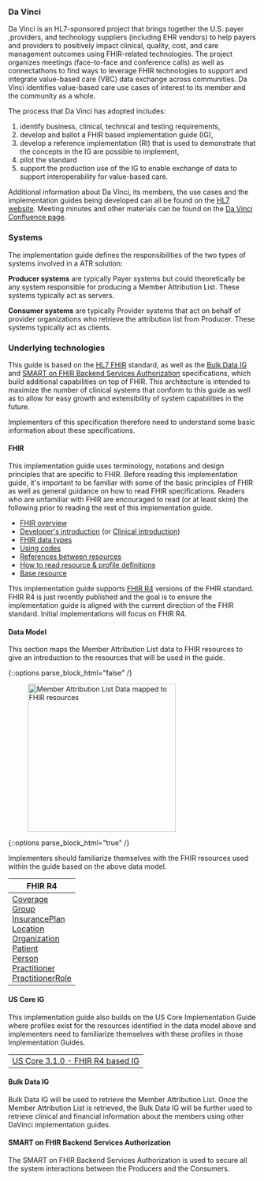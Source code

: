### Da Vinci
Da Vinci is an HL7-sponsored project that brings together the U.S. payer ,providers, and technology suppliers (including EHR vendors)  to help payers and providers to positively impact clinical, quality, cost, and care management outcomes using FHIR-related technologies. The project organizes meetings (face-to-face and conference calls) as well as connectathons to find ways to leverage FHIR technologies to support and integrate value-based care (VBC) data exchange across communities. Da Vinci identifies value-based care use cases of interest to its member and the community as a whole.

The process that Da Vinci has adopted includes: 
1. identify business, clinical, technical and testing requirements, 
2. develop and ballot a FHIR based implementation guide (IG),
3. develop a reference implementation (RI) that is used to demonstrate that the concepts in the IG are possible to implement,
4. pilot the standard
5. support the production use of the IG to enable exchange of data to support interoperability for value-based care.

Additional information about Da Vinci, its members, the use cases and the implementation guides being developed can all be found on the [HL7 website](http://www.hl7.org/about/davinci). Meeting minutes and other materials can be found on the [Da Vinci Confluence page](https://confluence.hl7.org/display/DVP).

### Systems
The implementation guide defines the responsibilities of the two types of systems involved in a ATR solution:

**Producer systems** are typically Payer systems but could theoretically be any system responsible for producing a Member Attribution List. These systems typically act as servers. 

**Consumer systems** are typically Provider systems that act on behalf of provider organizations who retrieve the attribution list from Producer. These systems typically act as clients.

### Underlying technologies

This guide is based on the [HL7 FHIR]({{site.data.fhir.path}}index.html) standard, as well as the [Bulk Data IG](http://hl7.org/fhir/uv/bulkdata/index.html) and [SMART on FHIR Backend Services Authorization](http://hl7.org/fhir/uv/bulkdata/authorization/index.html) specifications, which build additional capabilities on top of FHIR.  This architecture is intended to maximize the number of clinical systems that conform to this guide as well as to allow for easy growth and extensibility of system capabilities in the future.

Implementers of this specification therefore need to understand some basic information about these specifications.


#### FHIR

This implementation guide uses terminology, notations and design principles that are
specific to FHIR.  Before reading this implementation guide, it's important to be familiar with some of the basic principles of FHIR as well
as general guidance on how to read FHIR specifications.  Readers who are unfamiliar with FHIR are encouraged to read (or at least skim) the following
prior to reading the rest of this implementation guide.

* [FHIR overview]({{site.data.fhir.path}}overview.html)
* [Developer's introduction]({{site.data.fhir.path}}overview-dev.html) (or [Clinical introduction]({{site.data.fhir.path}}overview-clinical.html))
* [FHIR data types]({{site.data.fhir.path}}datatypes.html)
* [Using codes]({{site.data.fhir.path}}terminologies.html)
* [References between resources]({{site.data.fhir.path}}references.html)
* [How to read resource & profile definitions]({{site.data.fhir.path}}formats.html)
* [Base resource]({{site.data.fhir.path}}resource.html)

This implementation guide supports [FHIR R4]({{site.data.fhir.path}}index.html) versions of the FHIR standard. FHIR R4 is just recently published and the goal is to ensure the implementation guide is aligned with the current direction of the FHIR standard. Initial implementations will focus on FHIR R4.

#### Data Model
This section maps the Member Attribution List data to FHIR resources to give an introduction to the resources that will be used in the guide. 

{::options parse_block_html="false" /}
<figure>
  <img height="300px" src="mal-data.png" alt="Member Attribution List Data mapped to FHIR resources"/>
</figure>
{::options parse_block_html="true" /}

<br/>

Implementers should familiarize themselves with the FHIR resources used within the guide based on the above data model.

<table>
  <thead>
    <tr>
      <th>FHIR R4</th>
    </tr>
  </thead>
  <tr>
    <td>
      <a href="{{site.data.fhir.path}}coverage.html">Coverage</a><br/>
      <a href="{{site.data.fhir.path}}group.html">Group</a><br/>
      <a href="{{site.data.fhir.path}}insuranceplan.html">InsurancePlan</a><br/>
      <a href="{{site.data.fhir.path}}location.html">Location</a><br/>
      <a href="{{site.data.fhir.path}}organization.html">Organization</a><br/>
      <a href="{{site.data.fhir.path}}patient.html">Patient</a><br/>
      <a href="{{site.data.fhir.path}}person.html">Person</a><br/>
      <a href="{{site.data.fhir.path}}practitioner.html">Practitioner</a><br/>
      <a href="{{site.data.fhir.path}}practitionerrole.html">PractitionerRole</a><br/>
    </td>
  </tr>
</table>

#### US Core IG

This implementation guide also builds on the US Core Implementation Guide where profiles exist for the resources identified in the data model above and implementers need to familiarize themselves with these profiles in those Implementation Guides.
<table>
  <tr>
    <td><a href="{{site.data.fhir.uscoreR4}}/index.html">US Core 3.1.0 - FHIR R4 based IG</a></td>
  </tr>
</table>


#### Bulk Data IG
Bulk Data IG will be used to retrieve the Member Attribution List. Once the Member Attribution List is retrieved, the Bulk Data IG will be further used to retrieve clinical and financial information about the members using other DaVinci implementation guides. 

#### SMART on FHIR Backend Services Authorization
The SMART on FHIR Backend Services Authorization is used to secure all the system interactions between the Producers and the Consumers.
